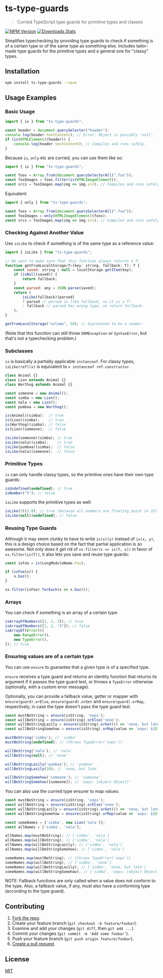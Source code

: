 # ts-type-guards
> Curried TypeScript type guards for primitive types and classes

[![NPM Version][npm-image]][npm-url]
[![Downloads Stats][npm-downloads]][npm-url]

Simplifies typechecking by providing type guards to check if something is of a certain type or of the same type as something else. Includes tailor-made type guards for the primitive types and a general one for "classy" types.



## Installation

```sh
npm install ts-type-guards --save
```



## Usage Examples

### Basic Usage

```javascript
import { is } from "ts-type-guards";

const header = document.querySelector("header");
console.log(header.textContent); // Error: Object is possibly 'null'.
if (is(HTMLElement)(header)) {
    console.log(header.textContent); // Compiles and runs safely.
}
```

Because `is`, `only` etc are curried, you can use them like so:

```javascript
import { is } from "ts-type-guards";

const foos = Array.from(document.querySelectorAll(".foo"));
const fooImages = foos.filter(is(HTMLImageElement));
const srcs = fooImages.map(img => img.src); // Compiles and runs safely.
```

Equivalent:

```javascript
import { only } from "ts-type-guards";

const foos = Array.from(document.querySelectorAll(".foo"));
const fooImages = only(HTMLImageElement)(foos);
const srcs = fooImages.map(img => img.src); // Compiles and runs safely.
```


### Checking Against Another Value

Use `isLike` to check if something is of the same type as a reference value:

```javascript
import { isLike } from "ts-type-guards";

// We want to make sure that this function always returns a T:
function getFromLocalStorage<T>(key: string, fallback: T): T {
    const saved: string | null = localStorage.getItem(key);
    if (isNull(saved)) {
        return fallback;
    }
    const parsed: any = JSON.parse(saved);
    return (
        isLike(fallback)(parsed)
        ? parsed // parsed is like fallback, so it is a T!
        : fallback // parsed has wrong type, so return fallback.
    );
}

getFromLocalStorage("volume", 50); // Guaranteed to be a number.
```

(Note that this function can still throw `DOMException` or `SyntaxError`, but that's not a typechecking problem.)


### Subclasses

`is` is basically a partially applicable `instanceof`. For classy types, `isLike(ref)(x)` is equivalent to `x instanceof ref.constructor`.

```javascript
class Animal {}
class Lion extends Animal {}
class Warthog extends Animal {}

const someone = new Animal();
const simba = new Lion();
const nala = new Lion();
const pumbaa = new Warthog();

is(Animal)(simba);  // true
is(Lion)(simba);    // true
is(Warthog)(simba); // false
is(Lion)(someone);  // false

isLike(someone)(simba); // true
isLike(nala)(simba);    // true
isLike(pumbaa)(simba);  // false
isLike(nala)(someone);  // false
```


### Primitive Types

`is` can only handle classy types, so the primitive ones have their own type guards:

```javascript
isUndefined(undefined); // true
isNumber("5"); // false
```

`isLike` supports the primitive types as well:

```javascript
isLike(5)(1.0); // true (because all numbers are floating point in JS)
isLike(null)(undefined); // false
```


### Reusing Type Guards

Although it may seem clunky to have to write `is(x)(y)` instead of `is(x, y)`, this is a design choice based on the fact that partial application is so awesome. Not only does it get rid of `xs.filter(x => is(T, x))` in favor of `xs.filter(is(T))`, it also lets you save and reuse type guards:

```javascript
const isFoo = is(LongModuleName.Foo);

if (isFoo(x)) {
    x.baz();
}

xs.filter(isFoo).forEach(x => x.baz());
```


### Arrays

You can check if something is an array of a certain type:

```javascript
isArrayOfNumbers([1, 2, 3]); // true
isArrayOfNumbers([1, 2, "3"]); // false
isArrayOf(Error)([
    new RangeError(),
    new TypeError(),
]); // true
```


### Ensuring values are of a certain type

You can use `ensure` to guarantee that a given type is of a specified type.

`ensure` receives a type guard and returns an identity function that returns its argument if it passes the type guard test, or throws a `TypeError` otherwise (optionally, with a custom error message).

Optionally, you can provide a fallback value, getter or mapper with `ensure(guard).orElse`, `ensure(guard).orGet` and `ensure(guard).orMap`, respectively, in case the type doesn't pass the type guard test.

```typescript
const mustBeString = ensure(isString, 'oops');
const willBeString = ensure(isString).orElse('none');
const willBeStringLazily = ensure(isString).orGet(() => 'none, but late');
const willBeStringSomehow = ensure(isString).orMap(value => `oops: ${String(value)}`);

mustBeString('simba'); // 'simba'
mustBeString(undefined); // (throws TypeError('oops'))

willBeString('nala'); // 'nala'
willBeString(null); // 'none'

willBeStringLazily('pumbaa'); // 'pumbaa'
willBeStringLazily(10); // 'none, but late'

willBeStringSomehow('someone'); // 'someone'
willBeStringSomehow([someone]); // 'oops: [object Object]'
```

You can also use the curried type ensurer to map values:

```typescript
const mustBeString = ensure(isString, 'oops');
const willBeString = ensure(isString).orElse('none');
const willBeStringLazily = ensure(isString).orGet(() => 'none, but late');
const willBeStringSomehow = ensure(isString).orMap(value => `oops: ${String(value)}`);

const someNames = ['simba', new Lion('nala')];
const allNames = ['simba', 'nala'];

allNames.map(mustBeString); // ['simba', 'nala']
allNames.map(willBeString); // ['simba', 'nala']
allNames.map(willBeStringLazily); // ['simba', 'nala']
allNames.map(willBeStringSomehow); // ['simba', 'nala']

someNames.map(mustBeString); // (throws TypeError('oops'))
someNames.map(willBeString); // ['simba', 'none']
someNames.map(willBeStringLazily); // ['simba', 'none, but late']
someNames.map(willBeStringSomehow); // ['simba', 'oops: [object Object]']
```

NOTE: Fallback functions are only called when a value does not conform to the type. Also, a fallback value, if any, must also have a conforming type (according to the type guard).


## Contributing

1. [Fork the repo](https://github.com/SimonAlling/ts-type-guards/fork).
2. Create your feature branch (`git checkout -b feature/foobar`).
3. Examine and add your changes (`git diff`, then `git add ...`).
4. Commit your changes (`git commit -m 'Add some foobar'`).
5. Push your feature branch (`git push origin feature/foobar`).
6. [Create a pull request](https://github.com/SimonAlling/ts-type-guards/pulls).



## License

[MIT](http://vjpr.mit-license.org)


[npm-image]: https://img.shields.io/npm/v/ts-type-guards.svg
[npm-url]: https://npmjs.org/package/ts-type-guards
[npm-downloads]: https://img.shields.io/npm/dm/ts-type-guards.svg
